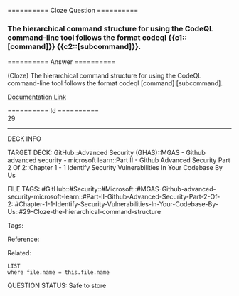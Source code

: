 ========== Cloze Question ==========

###  The hierarchical command structure for using the CodeQL command-line tool follows the format codeql {{c1::[command]}} {{c2::[subcommand]}}.  

========== Answer ==========  

(Cloze) The hierarchical command structure for using the CodeQL command-line tool follows the format codeql [command] [subcommand].

[Documentation Link](https://learn.microsoft.com/en-us/training/modules/codebase-representation-codeql/3-run-codeql-database)

========== Id ==========  
29

---

DECK INFO

TARGET DECK: GitHub::Advanced Security (GHAS)::MGAS - Github advanced security - microsoft learn::Part II - Github Advanced Security Part 2 Of 2::Chapter 1 - 1 Identify Security Vulnerabilities In Your Codebase By Us

FILE TAGS: #GitHub::#Security::#Microsoft::#MGAS-Github-advanced-security-microsoft-learn::#Part-II-Github-Advanced-Security-Part-2-Of-2::#Chapter-1-1-Identify-Security-Vulnerabilities-In-Your-Codebase-By-Us::#29-Cloze-the-hierarchical-command-structure

Tags:

Reference:

Related:

```dataview
LIST
where file.name = this.file.name
```

QUESTION STATUS: Safe to store
